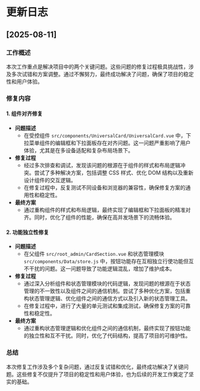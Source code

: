 # 更新日志

## [2025-08-11]

### 工作概述
本次工作重点是解决项目中的两个关键问题。这些问题的修复过程极具挑战性，涉及多次试错和方案调整。通过不懈努力，最终成功解决了问题，确保了项目的稳定性和用户体验。

### 修复内容

#### 1. 组件对齐修复
- **问题描述**
  - 在受控组件 `src/components/UniversalCard/UniversalCard.vue` 中，下拉菜单组件的编辑框和下拉面板存在对齐问题。这一问题严重影响了用户体验，尤其是在多设备适配和复杂布局场景下。
- **修复过程**
  - 经过多次排查和调试，发现该问题的根源在于组件的样式和布局逻辑冲突。尝试了多种解决方案，包括调整 CSS 样式、优化 DOM 结构以及重新设计组件的交互逻辑。
  - 在修复过程中，反复测试不同设备和浏览器的兼容性，确保修复方案的通用性和稳定性。
- **最终方案**
  - 通过重构组件的样式和布局逻辑，最终实现了编辑框和下拉面板的精准对齐。同时，优化了组件的性能，确保在高并发场景下的流畅体验。

#### 2. 功能独立性修复
- **问题描述**
  - 在父组件 `src/root_admin/CardSection.vue` 和状态管理模块 `src/components/Data/store.js` 中，按钮功能存在互相独立行使功能但互不干扰的问题。这一问题导致了功能逻辑混乱，增加了维护成本。
- **修复过程**
  - 通过深入分析组件和状态管理模块的代码逻辑，发现问题的根源在于状态管理的不一致性以及组件之间的通信机制。尝试了多种优化方案，包括重构状态管理逻辑、优化组件之间的通信方式以及引入新的状态管理工具。
  - 在修复过程中，进行了大量的单元测试和集成测试，确保修复方案的可靠性和稳定性。
- **最终方案**
  - 通过重构状态管理逻辑和优化组件之间的通信机制，最终实现了按钮功能的独立性和互不干扰。同时，优化了代码结构，提高了项目的可维护性。

### 总结
本次修复工作涉及多个复杂问题，通过反复试错和优化，最终成功解决了关键问题。这些修复不仅提升了项目的稳定性和用户体验，也为后续的开发工作奠定了坚实的基础。